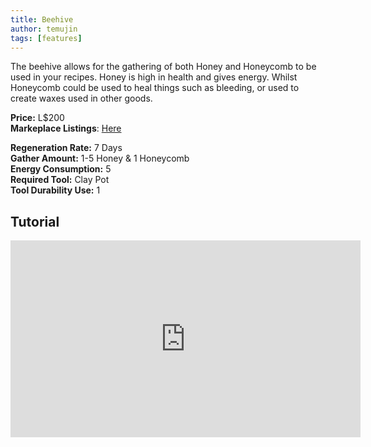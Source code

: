 ```yaml
---
title: Beehive
author: temujin
tags: [features]
---
```

The beehive allows for the gathering of both Honey and Honeycomb to be used in your recipes. Honey is high in health and gives energy. Whilst Honeycomb could be used to heal things such as bleeding, or used to create waxes used in other goods.

**Price:** L$200<br>
**Markeplace Listings**: [Here](https://marketplace.secondlife.com/p/SLC-Gatherables-Beehive/23963064)<br>


**Regeneration Rate:** 7 Days<br>
**Gather Amount:** 1-5 Honey & 1 Honeycomb<br>
**Energy Consumption:** 5<br>
**Required Tool:** Clay Pot<br>
**Tool Durability Use:** 1

## Tutorial
<iframe width="560" height="315" src="https://www.youtube.com/embed/C6fwyP_5Bp4" title="YouTube video player" frameborder="0" allow="accelerometer; autoplay; clipboard-write; encrypted-media; gyroscope; picture-in-picture" allowfullscreen></iframe>
